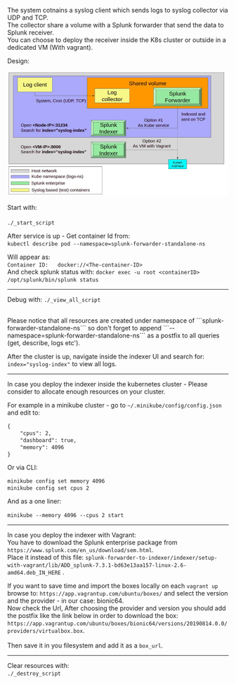 

The system cotnains a syslog client which sends logs to syslog collector via UDP and TCP.  <br/>
The collector share a volume with a Splunk forwarder that send the data to Splunk receiver.  <br/>
You can choose to deploy the receiver inside the K8s cluster or outside in a dedicated VM (With vagrant).

Design:

![alt text](architecture.jpg)


Start with:  
<br/>
```./_start_script```
<br/>

After service is up - Get container Id from: 
<br/>
```kubectl describe pod --namespace=splunk-forwarder-standalone-ns```
<br/>

Will appear as: 
<br/> 
```Container ID:   docker://<The-container-ID>```
<br/>
And check splunk status with:
```docker exec -u root <containerID>  /opt/splunk/bin/splunk status```
<br/>

-----------
Debug with: 
```./_view_all_script```

<br/>
Please notice that all resources are created under namespace of ```splunk-forwarder-standalone-ns```
so don't forget to append ```--namespace=splunk-forwarder-standalone-ns``` as a postfix to all queries (get, describe, logs etc'). <br/>

After the cluster is up, navigate inside the indexer UI and search for: ```index="syslog-index"``` to view all logs.
<br/>


---


In case you deploy the indexer inside the kubernetes cluster - Please consider to allocate enough resources on your cluster.  <br/>

For example in a minikube cluster - go to ```~/.minikube/config/config.json``` and edit to:
```
{
    "cpus": 2,
    "dashboard": true,
    "memory": 4096
}
```

Or via CLI:
```
minikube config set memory 4096
minikube config set cpus 2
```

And as a one liner:
 
```minikube --memory 4096 --cpus 2 start```


---

In case you deploy the indexer with Vagrant:   <br/>
You have to download the Splunk enterprise package from ```https://www.splunk.com/en_us/download/sem.html```.  <br/>
Place it instead of this file: ```splunk-forwarder-to-indexer/indexer/setup-with-vagrant/lib/ADD_splunk-7.3.1-bd63e13aa157-linux-2.6-amd64.deb_IN_HERE``` . <br/>
            
If you want to save time and import the boxes locally on each ```vagrant up``` browse to:
```https://app.vagrantup.com/ubuntu/boxes/``` and select the version and the provider - in our case: bionic64. <br/>
Now check the Url, After choosing the provider and version you should add the postfix like the link below in order to download the box:  ```https://app.vagrantup.com/ubuntu/boxes/bionic64/versions/20190814.0.0/providers/virtualbox.box```.  <br/>            
Then save it in you filesystem and add it as a ```box_url```.



------------
Clear resources with: <br/> 
```./_destroy_script```
